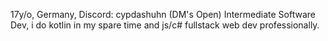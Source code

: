 17y/o, Germany, Discord: cypdashuhn (DM's Open)
Intermediate Software Dev, i do kotlin in my spare time and js/c# fullstack web dev professionally.
